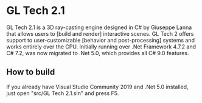 # GL Tech 2.1

GL Tech 2.1 is a 3D ray-casting engine designed in C# by Giuseppe Lanna that allows users to [build and render] interactive scenes. GL Tech 2 offers support to user-customizable [behavior and post-processing] systems and works entirely over the CPU.
Initially running over .Net Framework 4.7.2 and C# 7.2, was now migrated to .Net 5.0, which provides all C# 9.0 features.

## How to build

If you already have Visual Studio Community 2019 and .Net 5.0 installed, just open "src/GL Tech 2.1.sln" and press F5.
